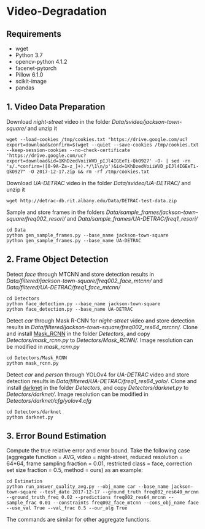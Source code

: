 # Video-Degradation
## Requirements
- wget
- Python 3.7
- opencv-python 4.1.2
- facenet-pytorch
- Pillow 6.1.0
- scikit-image
- pandas

## 1. Video Data Preparation
Download *night-street* video in the folder *Data/svideo/jackson-town-square/* and unzip it
```
wget --load-cookies /tmp/cookies.txt "https://drive.google.com/uc?export=download&confirm=$(wget --quiet --save-cookies /tmp/cookies.txt --keep-session-cookies --no-check-certificate 'https://drive.google.com/uc?export=download&id=1KhDzedVoiiWVD_pIJl4IGEeTi-QkO927' -O- | sed -rn 's/.*confirm=([0-9A-Za-z_]+).*/\1\n/p')&id=1KhDzedVoiiWVD_pIJl4IGEeTi-QkO927" -O 2017-12-17.zip && rm -rf /tmp/cookies.txt
```
Download *UA-DETRAC* video in the folder *Data/svideo/UA-DETRAC/* and unzip it
```
wget http://detrac-db.rit.albany.edu/Data/DETRAC-test-data.zip
```
Sample and store frames in the folders *Data/sample_frames/jackson-town-square/freq002_resori/* and *Data/sample_frames/UA-DETRAC/freq1_resori/*
```
cd Data
python gen_sample_frames.py --base_name jackson-town-square
python gen_sample_frames.py --base_name UA-DETRAC
```

## 2. Frame Object Detection
Detect *face* through MTCNN and store detection results in *Data/filtered/jackson-town-square/freq002_face_mtcnn/* and *Data/filtered/UA-DETRAC/freq1_face_mtcnn/*
```
cd Detectors
python face_detection.py --base_name jackson-town-square
python face_detection.py --base_name UA-DETRAC
```
Detect *car* through Mask R-CNN for *night-street* video and store detection results in *Data/filtered/jackson-town-square/freq002_res64_mrcnn/*. Clone and install [Mask_RCNN](https://github.com/matterport/Mask_RCNN) in the folder *Detectors*, and copy *Detectors/mask_rcnn.py* to *Detectors/Mask_RCNN/*. Image resolution can be modified in *mask_rcnn.py*
```
cd Detectors/Mask_RCNN
python mask_rcnn.py
```
Detect *car* and *person* through YOLOv4 for *UA-DETRAC* video and store detection results in *Data/filtered/UA-DETRAC/freq1_res64_yolo/*. Clone and install [darknet](https://github.com/AlexeyAB/darknet) in the folder *Detectors*, and copy *Detectors/darknet.py* to *Detectors/darknet/*. Image resolution can be modified in *Detectors/darknet/cfg/yolov4.cfg*
```
cd Detectors/darknet
python darknet.py
```

## 3. Error Bound Estimation
Compute the true relative error and error bound. Take the following case (aggregate function = AVG, video = night-street, reduced resolution = 64\*64, frame sampling fraction = 0.01, restricted class = face, correction set size fraction = 0.5, method = ours) as an example:
```
cd Estimation
python run_answer_quality_avg.py --obj_name car --base_name jackson-town-square --test_date 2017-12-17 --ground_truth freq002_res640_mrcnn --ground_truth_freq 0.02 --predictions freq002_res64_mrcnn --sample_frac 0.01 --constraints freq002_face_mtcnn --cons_obj_name face --use_val True --val_frac 0.5 --our_alg True
```
The commands are similar for other aggregate functions.
